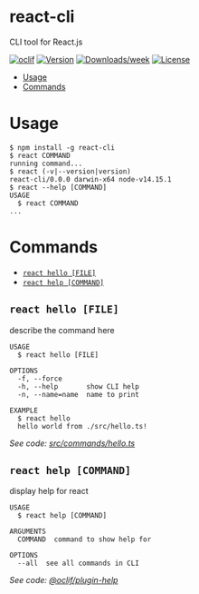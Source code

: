 react-cli
=========

CLI tool for React.js

[![oclif](https://img.shields.io/badge/cli-oclif-brightgreen.svg)](https://oclif.io)
[![Version](https://img.shields.io/npm/v/react-cli.svg)](https://npmjs.org/package/react-cli)
[![Downloads/week](https://img.shields.io/npm/dw/react-cli.svg)](https://npmjs.org/package/react-cli)
[![License](https://img.shields.io/npm/l/react-cli.svg)](https://github.com/DewZ89/react-cli/blob/master/package.json)

<!-- toc -->
* [Usage](#usage)
* [Commands](#commands)
<!-- tocstop -->
# Usage
<!-- usage -->
```sh-session
$ npm install -g react-cli
$ react COMMAND
running command...
$ react (-v|--version|version)
react-cli/0.0.0 darwin-x64 node-v14.15.1
$ react --help [COMMAND]
USAGE
  $ react COMMAND
...
```
<!-- usagestop -->
# Commands
<!-- commands -->
* [`react hello [FILE]`](#react-hello-file)
* [`react help [COMMAND]`](#react-help-command)

## `react hello [FILE]`

describe the command here

```
USAGE
  $ react hello [FILE]

OPTIONS
  -f, --force
  -h, --help       show CLI help
  -n, --name=name  name to print

EXAMPLE
  $ react hello
  hello world from ./src/hello.ts!
```

_See code: [src/commands/hello.ts](https://github.com/DewZ89/react-cli/blob/v0.0.0/src/commands/hello.ts)_

## `react help [COMMAND]`

display help for react

```
USAGE
  $ react help [COMMAND]

ARGUMENTS
  COMMAND  command to show help for

OPTIONS
  --all  see all commands in CLI
```

_See code: [@oclif/plugin-help](https://github.com/oclif/plugin-help/blob/v3.2.2/src/commands/help.ts)_
<!-- commandsstop -->
